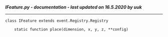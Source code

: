 ***IFeature.py - documentation - last updated on 16.5.2020 by uuk***
___

    class IFeature extends event.Registry.Registry

        static function place(dimension, x, y, z, **config)